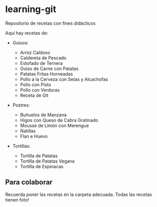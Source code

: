 ﻿# learning-git
Repositorio de recetas con fines didácticos

Aquí hay recetas de:

* Guisos:

  * Arroz Caldoso
  * Caldereta de Pescado
  * Estofado de Ternera
  * Guiso de Carne con Patatas
  * Patatas Fritas Horneadas
  * Pollo a la Cerveza con Setas y Alcachofas
  * Pollo con Pisto
  * Pollo con Verduras
  * Receta de Git

* Postres:

  * Buñuelos de Manzana
  * Higos con Queso de Cabra Gratinado
  * Mousse de Limón con Merengue
  * Natillas
  * Flan e Huevo

* Tortillas:

  * Tortilla de Patatas
  * Tortilla de Patatas Vegana
  * Tortilla de Espinacas


Para colaborar
--------------

Recuerda poner las recetas en la carpeta adecuada.
Todas las recetas tienen foto!
